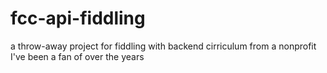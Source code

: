 # fcc-api-fiddling
a throw-away project for fiddling with backend cirriculum from a nonprofit I've been a fan of over the years
